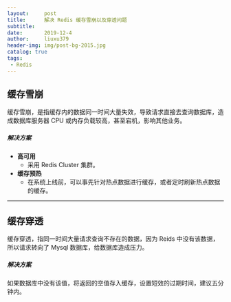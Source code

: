 ```yaml
---
layout:     post
title:      解决 Redis 缓存雪崩以及穿透问题
subtitle:   
date:       2019-12-4
author:     liuxu379
header-img: img/post-bg-2015.jpg
catalog: true
tags:
 - Redis
---
```





## 缓存雪崩

缓存雪崩，是指缓存内的数据同一时间大量失效，导致请求直接去查询数据库，造成数据库服务器 CPU 或内存负载较高，甚至宕机，影响其他业务。

##### 解决方案

- **高可用**
  - 采用 Redis Cluster 集群。
- **缓存预热**
  - 在系统上线前，可以事先针对热点数据进行缓存，或者定时刷新热点数据的缓存。



***



## 缓存穿透

缓存穿透，指同一时间大量请求查询不存在的数据，因为 Reids 中没有该数据，所以请求转向了 Mysql 数据库，给数据库造成压力。

##### 解决方案

如果数据库中没有该值，将返回的空值存入缓存，设置短效的过期时间，建议五分钟内。


